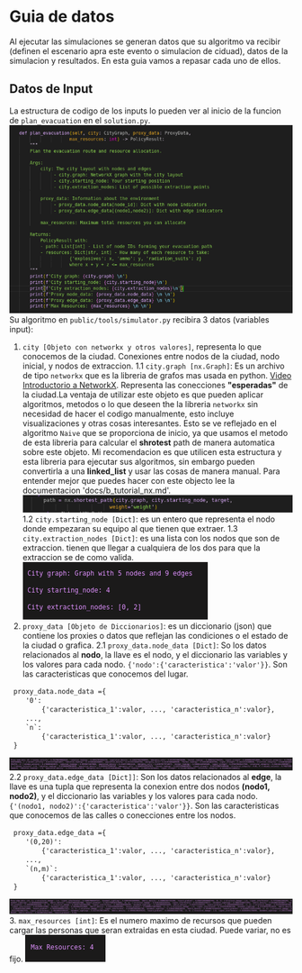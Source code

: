 # Guia de datos
Al ejecutar las simulaciones se generan datos que su algoritmo va recibir (definen el escenario apra este evento o simulacion de ciduad), datos de la simulacion y resultados. En esta guia vamos a repasar cada uno de ellos.

## Datos de Input
La estructura de codigo de los inputs lo pueden ver al inicio de la funcion de `plan_evacuation` en el `solution.py`.  
![alt text](image-8.png)
Su algoritmo en `public/tools/simulator.py` recibira 3 datos (variables input):
1. `city [Objeto con networkx y otros valores]`, representa lo que conocemos de la ciudad. Conexiones entre nodos de la ciudad, nodo inicial, y nodos de extraccion.
1.1 `city.graph [nx.Graph]`: Es un archivo de tipo `networkx` que es la libreria de grafos mas usada en python. [Video Introductorio a NetworkX](https://www.youtube.com/watch?v=flwcAf1_1RU). Representa las conecciones **"esperadas"** de la ciudad.La ventaja de utilizar este objeto es que pueden aplicar algoritmos, metodos o lo que deseen the la libreria `networkx` sin necesidad de hacer el codigo manualmente, esto incluye visualizaciones y otras cosas interesantes. Esto se ve reflejado en el algoritmo `Naive` que se proporciona de inicio, ya que usamos el metodo de esta libreria para calcular el **shrotest** path de manera automatica sobre este objeto. Mi recomendacion es que utilicen esta estructura y esta libreria para ejecutar sus algoritmos, sin embargo pueden convertirla a una **linked_list** y usar las cosas de manera manual. Para entender mejor que puedes hacer con este objecto lee la documentacion 'docs/b_tutorial_nx.md'.
![alt text](image-9.png)  
1.2 `city.starting_node [Dict]`: es un entero que representa el nodo donde empezaran su equipo al que tienen que extraer.
1.3 `city.extraction_nodes [Dict]`: es una lista con los nodos que son de extraccion. tienen que llegar a cualquiera de los dos para que la extraccion se de como valida.  
![Ejemplo de como se ve el objeto tipo city para un grafo pequeno](image-2.png)  
2. `proxy_data [Objeto de Diccionarios]`: es un diccionario (json) que contiene los proxies o datos que reflejan las condiciones o el estado de la ciudad o grafica.
2.1 `proxy_data.node_data [Dict]`: So los datos relacionados al **nodo**, la llave es el nodo, y el diccionario las variables y los valores para cada nodo. `{'nodo':{'caracteristica':'valor'}}`. Son las caracteristicas que conocemos del lugar.
```
 proxy_data.node_data ={ 
    '0': 
        {'caracteristica_1':valor, ..., 'caracteristica_n':valor},
    ...,
    `n`:
        {'caracteristica_1':valor, ..., 'caracteristica_n':valor}
 }
```
![alt text](image-3.png)
2.2 `proxy_data.edge_data [Dict]]`: Son los datos relacionados al **edge**, la llave es una tupla que representa la conexion entre dos nodos **(nodo1, nodo2)**, y el diccionario las variables y los valores para cada nodo. `{'(nodo1, nodo2)':{'caracteristica':'valor'}}`. Son las caracteristicas que conocemos de las calles o conecciones entre los nodos.
```
 proxy_data.edge_data ={ 
    '(0,20)': 
        {'caracteristica_1':valor, ..., 'caracteristica_n':valor},
    ...,
    `(n,m)`:
        {'caracteristica_1':valor, ..., 'caracteristica_n':valor}
 }
```  
![alt text](image-5.png)
3. `max_resources [int]`: Es el numero maximo de recursos que pueden cargar las personas que seran extraidas en esta ciudad. Puede variar, no es fijo.
![alt text](image-6.png)  

